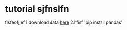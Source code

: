 # tutorial sjfnslfn
flsfeofj;ef
1.download data [here](https://www.rakamin.com/dashboard/my-class/2860/module/7542/session/51407)
2.hfisf 'pip install pandas'